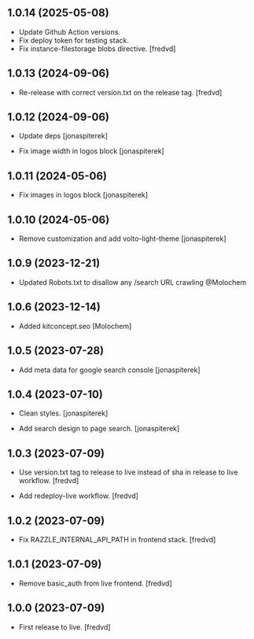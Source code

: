 ## 1.0.14 (2025-05-08)


- Update Github Action versions. 
- Fix deploy token for testing stack.
- Fix instance-filestorage blobs directive. [fredvd]


## 1.0.13 (2024-09-06)

- Re-release with correct version.txt on the release tag. [fredvd]


## 1.0.12 (2024-09-06)

- Update deps [jonaspiterek]

- Fix image width in logos block [jonaspiterek]

## 1.0.11 (2024-05-06)

- Fix images in logos block [jonaspiterek]

## 1.0.10 (2024-05-06)

- Remove customization and add volto-light-theme [jonaspiterek]

## 1.0.9 (2023-12-21)

- Updated Robots.txt to disallow any /search URL crawling @Molochem

## 1.0.6 (2023-12-14)

- Added kitconcept.seo [Molochem]

## 1.0.5 (2023-07-28)

- Add meta data for google search console [jonaspiterek]

## 1.0.4 (2023-07-10)

- Clean styles. [jonaspiterek]

- Add search design to page search. [jonaspiterek]

## 1.0.3 (2023-07-09)

- Use version.txt tag to release to live instead of sha in release to live workflow. [fredvd]

- Add redeploy-live workflow. [fredvd]

## 1.0.2 (2023-07-09)

- Fix RAZZLE_INTERNAL_API_PATH in frontend stack. [fredvd]

## 1.0.1 (2023-07-09)

- Remove basic_auth from live frontend. [fredvd]

## 1.0.0 (2023-07-09)

- First release to live. [fredvd]
